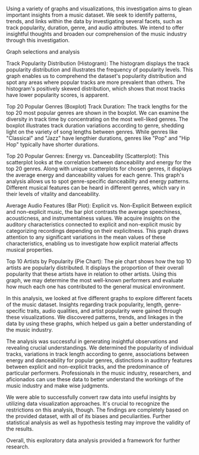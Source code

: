 Using a variety of graphs and visualizations, this investigation aims to glean important insights from a music dataset. We seek to identify patterns, trends, and links within the data by investigating several facets, such as track popularity, duration, genre, and audio attributes. We intend to offer insightful thoughts and broaden our comprehension of the music industry through this investigation.

Graph selections and analysis

Track Popularity Distribution (Histogram): The histogram displays the track popularity distribution and illustrates the frequency of popularity levels. This graph enables us to comprehend the dataset's popularity distribution and spot any areas where popular tracks are more prevalent than others. The histogram's positively skewed distribution, which shows that most tracks have lower popularity scores, is apparent.

Top 20 Popular Genres (Boxplot) Track Duration:
The track lengths for the top 20 most popular genres are shown in the boxplot. We can examine the diversity in track time by concentrating on the most well-liked genres. The boxplot illustrates track duration variations according to genre, shedding light on the variety of song lengths between genres. While genres like "Classical" and "Jazz" have lengthier durations, genres like "Pop" and "Hip Hop" typically have shorter durations.

Top 20 Popular Genres: Energy vs. Danceability (Scatterplot):
This scatterplot looks at the correlation between danceability and energy for the top 20 genres. Along with unique scatterplots for chosen genres, it displays the average energy and danceability values for each genre. This graph's analysis allows us to spot genre-specific danceability and energy patterns. Different musical features can be heard in different genres, which vary in their levels of vitality and danceability.

Average Audio Features (Bar Plot): Explicit vs. Non-Explicit
Between explicit and non-explicit music, the bar plot contrasts the average speechiness, acousticness, and instrumentalness values. We acquire insights on the auditory characteristics connected to explicit and non-explicit music by categorizing recordings depending on their explicitness. This graph draws attention to any significant variations in the mean values of these characteristics, enabling us to investigate how explicit material affects musical properties.

Top 10 Artists by Popularity (Pie Chart): The pie chart shows how the top 10 artists are popularly distributed. It displays the proportion of their overall popularity that these artists have in relation to other artists. Using this graph, we may determine the most well-known performers and evaluate how much each one has contributed to the general musical environment.

In this analysis, we looked at five different graphs to explore different facets of the music dataset. Insights regarding track popularity, length, genre-specific traits, audio qualities, and artist popularity were gained through these visualizations. We discovered patterns, trends, and linkages in the data by using these graphs, which helped us gain a better understanding of the music industry.

The analysis was successful in generating insightful observations and revealing crucial understandings. We determined the popularity of individual tracks, variations in track length according to genre, associations between energy and danceability for popular genres, distinctions in auditory features between explicit and non-explicit tracks, and the predominance of particular performers. Professionals in the music industry, researchers, and aficionados can use these data to better understand the workings of the music industry and make wise judgments.

We were able to successfully convert raw data into useful insights by utilizing data visualization approaches. It's crucial to recognize the restrictions on this analysis, though. The findings are completely based on the provided dataset, with all of its biases and peculiarities. Further statistical analysis as well as hypothesis testing may improve the validity of the results.

Overall, this exploratory data analysis provided a framework for further research.
